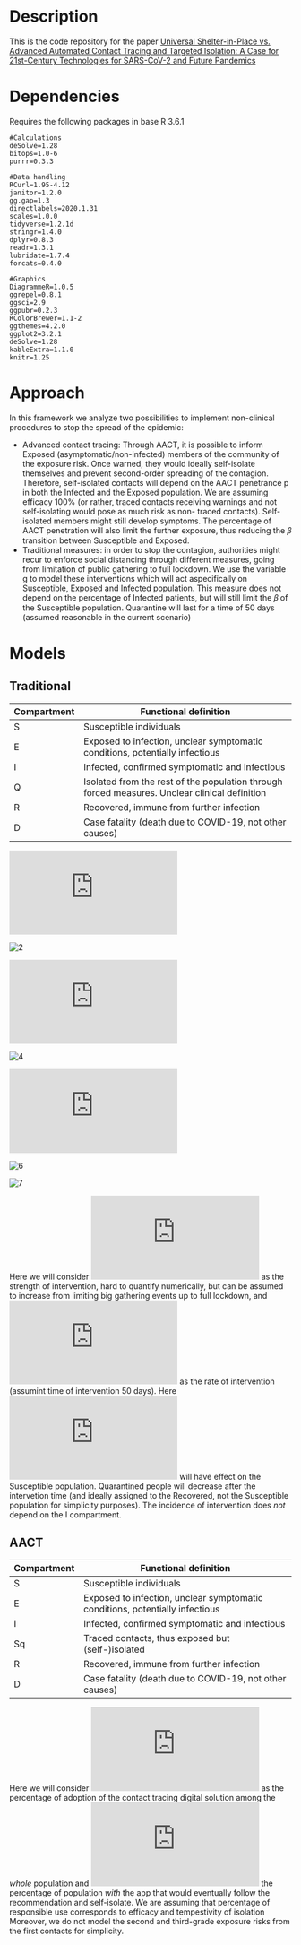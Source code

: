 # Description
This is the code repository for the paper [Universal Shelter-in-Place vs. Advanced Automated Contact Tracing and Targeted Isolation: A Case for 21st-Century Technologies for SARS-CoV-2 and Future Pandemics](https://els-jbs-prod-cdn.jbs.elsevierhealth.com/pb/assets/raw/Health%20Advance/journals/jmcp/jmcp_ft95_6_7.pdf)

# Dependencies
Requires the following packages in base R 3.6.1
```
#Calculations
deSolve=1.28
bitops=1.0-6
purrr=0.3.3

#Data handling
RCurl=1.95-4.12
janitor=1.2.0
gg.gap=1.3
directlabels=2020.1.31
scales=1.0.0
tidyverse=1.2.1d
stringr=1.4.0
dplyr=0.8.3
readr=1.3.1
lubridate=1.7.4
forcats=0.4.0

#Graphics
DiagrammeR=1.0.5
ggrepel=0.8.1
ggsci=2.9
ggpubr=0.2.3
RColorBrewer=1.1-2
ggthemes=4.2.0
ggplot2=3.2.1
deSolve=1.28
kableExtra=1.1.0
knitr=1.25

```

# Approach
In this framework we analyze two possibilities to implement non-clinical procedures to stop the spread of the epidemic:
 - Advanced contact tracing: Through AACT, it is possible to inform Exposed (asymptomatic/non-infected) members of the community of the exposure risk. Once warned, they would ideally self-isolate themselves and prevent second-order spreading of the contagion. Therefore, self-isolated contacts will depend on the AACT penetrance p in both the Infected and the Exposed population. We are assuming efficacy 100% (or rather, traced contacts receiving warnings and not self-isolating would pose as much risk as non- traced contacts). Self-isolated members might still develop symptoms. The percentage of AACT penetration will also limit the further exposure, thus reducing the 𝛽 transition between Susceptible and Exposed.
 - Traditional measures: in order to stop the contagion, authorities might recur to enforce social distancing through different measures, going from limitation of public gathering to full lockdown. We use the variable g to model these interventions which will act aspecifically on Susceptible, Exposed and Infected population. This measure does not depend on the percentage of Infected patients, but will still limit the 𝛽 of the Susceptible population. Quarantine will last for a time of 50 days (assumed reasonable in the current scenario)

# Models
## Traditional
| Compartment | Functional definition                                                                         |
|-------------|-----------------------------------------------------------------------------------------------|
| S           | Susceptible individuals                                                                       |
| E           | Exposed to infection, unclear symptomatic conditions, potentially infectious                  |
| I           | Infected, confirmed symptomatic and infectious                                                |
| Q           | Isolated from the rest of the population through forced measures. Unclear clinical definition |
| R           | Recovered, immune from further infection                                                      |
| D           | Case fatality (death due to COVID-19, not other causes)                                       |

![1](https://latex.codecogs.com/png.latex?%5Cdelta%20%3D%20%5Cfrac%7B1%7D%7BT_%7Blat%7D%7D)

![2](https://latex.codecogs.com/png.latex?\frac{dS}{dt}=-(1-p\cdot&space;\alpha)\frac{\beta}{N}SI)

![3](https://latex.codecogs.com/png.latex?%5Cfrac%7BdE%7D%7Bdt%7D%20%3D%20%281-p%20%5Calpha%29%5Cfrac%7B%5Cbeta%7D%7BN%7DSI%20-%20%5Cdelta%20E%20-%20p%20E)

![4](https://latex.codecogs.com/png.latex?\frac{dSq}{dt}&space;=&space;pE&space;-&space;\delta&space;Sq)

![5](https://latex.codecogs.com/png.latex?%5Cfrac%7Bd%20I%7D%7Bd%20t%7D%3D%20%5Cdelta%20E%20-%20%5Cgamma%20I%20-%5Cmu%20I%20&plus;%20%5Cdelta%20Sq)

![6](https://latex.codecogs.com/png.latex?\frac{dR}{dt}&space;=&space;\gamma&space;I)

![7](https://latex.codecogs.com/png.latex?\frac{dD}{dt}&space;=&space;\mu&space;I)


Here we will consider ![g](https://latex.codecogs.com/png.latex?%5Cinline%20g) as the strength of intervention, hard to quantify numerically, but can be assumed to increase from limiting big gathering events up to full lockdown, and ![theta](https://latex.codecogs.com/png.latex?%5Cinline%20%5Ctheta) as the rate of intervention (assumint time of intervention 50 days). Here ![g](https://latex.codecogs.com/png.latex?%5Cinline%20g) will have effect on the Susceptible population. Quarantined people will decrease after the intervetion time (and ideally assigned to the Recovered, not the Susceptible population for simplicity purposes). The incidence of intervention does _not_ depend on the I compartment.

## AACT
| Compartment | Functional definition                                                                         |
|-------------|-----------------------------------------------------------------------------------------------|
| S           | Susceptible individuals                                                                       |
| E           | Exposed to infection, unclear symptomatic conditions, potentially infectious                  |
| I           | Infected, confirmed symptomatic and infectious                                                |
| Sq          | Traced contacts, thus exposed but (self-)isolated                                             |
| R           | Recovered, immune from further infection                                                      |
| D           | Case fatality (death due to COVID-19, not other causes)                                       |

Here we will consider ![p](https://latex.codecogs.com/png.latex?%5Cinline%20p) as the percentage of adoption of the contact tracing digital solution among the _whole_ population and ![alpha](https://latex.codecogs.com/png.latex?%5Cinline%20%5Calpha) the percentage of population _with_ the app that would eventually follow the recommendation and self-isolate. We are assuming that percentage of responsible use corresponds to efficacy and tempestivity of isolation Moreover, we do not model the second and third-grade exposure risks from the first contacts for simplicity.

